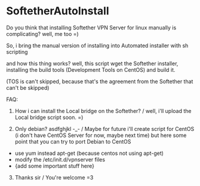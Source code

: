 SoftetherAutoInstall
====================
Do you think that installing Softether VPN Server for linux manually is complicating? well, me too =)

So, i bring the manual version of installing into Automated installer with sh scripting

and how this thing works? well, this script wget the Softether installer, installing the build tools (Development Tools on CentOS) and build it.

(TOS is can't skipped, because that's the agreement from the Softether that can't be skipped)

FAQ:

1. How i can install the Local bridge on the Softether? / 
well, i'll upload the Local bridge script soon. =)

2. Only debian? asdfghjkl -_- / 
Maybe for future i'll create script for CentOS (i don't have CentOS Server for now, maybe next time)
but here some point that you can try to port Debian to CentOS 
 - use yum instead apt-get (because centos not using apt-get)
 - modify the /etc/init.d/vpnserver files
 - {add some important stuff here}
 
3. Thanks sir / 
You're welcome =3
